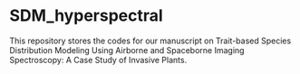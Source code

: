 # SDM_hyperspectral
This repository stores the codes for our manuscript on Trait-based Species Distribution Modeling Using Airborne and Spaceborne Imaging Spectroscopy: A Case Study of Invasive Plants.
